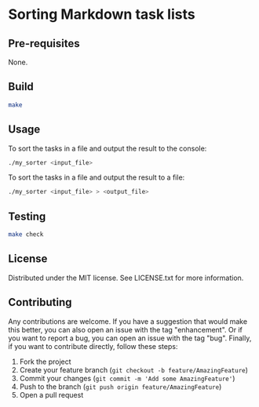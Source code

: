 # Sorting Markdown task lists

## Pre-requisites

None.

## Build

```bash
make 
```

## Usage

To sort the tasks in a file and output the result to the console:
```bash
./my_sorter <input_file> 
```

To sort the tasks in a file and output the result to a file:
```bash
./my_sorter <input_file> > <output_file>
```

## Testing

```bash
make check
```

## License

Distributed under the MIT license. See LICENSE.txt for more information.

## Contributing

Any contributions are welcome.
If you have a suggestion that would make this better, you can also open an issue with the tag "enhancement".
Or if you want to report a bug, you can open an issue with the tag "bug".
Finally, if you want to contribute directly, follow these steps:
1. Fork the project
2. Create your feature branch (`git checkout -b feature/AmazingFeature`)
3. Commit your changes (`git commit -m 'Add some AmazingFeature'`)
4. Push to the branch (`git push origin feature/AmazingFeature`)
5. Open a pull request

